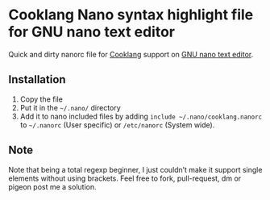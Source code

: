 # Cooklang Nano syntax highlight file for GNU nano text editor
Quick and dirty nanorc file for [Cooklang](https://github.com/cooklang/spec) support on [GNU nano text editor](https://www.nano-editor.org/). 
## Installation
1. Copy the file 
2. Put it in the `~/.nano/` directory
3. Add it to nano included files by adding `include ~/.nano/cooklang.nanorc` to `~/.nanorc` (User specific) or `/etc/nanorc` (System wide).
## Note
Note that being a total regexp beginner, I just couldn’t make it support single elements without using brackets. Feel free to fork, pull-request, dm or pigeon post me a solution.
